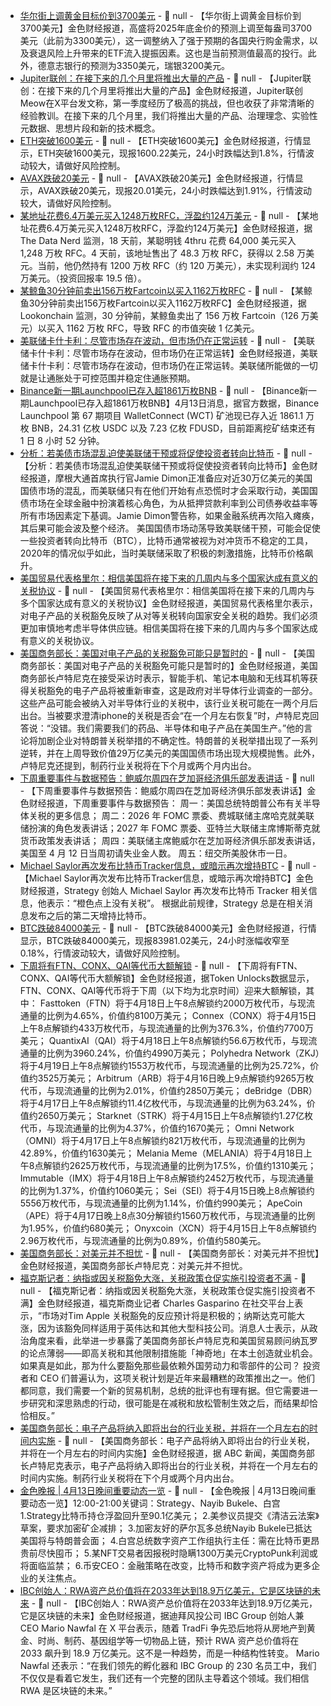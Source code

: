 - [华尔街上调黄金目标价到3700美元]() - 📰 null - 【华尔街上调黄金目标价到3700美元】金色财经报道，高盛将2025年底金价的预测上调至每盎司3700美元（此前为3300美元），这一调整纳入了强于预期的各国央行购金需求，以及衰退风险上升带来的ETF流入提振因素。这也是当前预测值最高的投行。此外，德意志银行的预测为3350美元，瑞银3200美元。
- [Jupiter联创：在接下来的几个月里将推出大量的产品](https://x.com/weremeow/status/1911465084192272564) - 📰 null - 【Jupiter联创：在接下来的几个月里将推出大量的产品】金色财经报道，Jupiter联创Meow在X平台发文称，第一季度经历了极高的挑战，但也收获了非常清晰的经验教训。在接下来的几个月里，我们将推出大量的产品、治理理念、实验性元数据、思想片段和新的技术概念。
- [ETH突破1600美元]() - 📰 null - 【ETH突破1600美元】金色财经报道，行情显示，ETH突破1600美元，现报1600.22美元，24小时跌幅达到1.8%，行情波动较大，请做好风险控制。
- [AVAX跌破20美元]() - 📰 null - 【AVAX跌破20美元】金色财经报道，行情显示，AVAX跌破20美元，现报20.01美元，24小时跌幅达到1.91%，行情波动较大，请做好风险控制。
- [某地址花费6.4万美元买入1248万枚RFC，浮盈约124万美元](https://x.com/OnchainDataNerd/status/1911453347821019390) - 📰 null - 【某地址花费6.4万美元买入1248万枚RFC，浮盈约124万美元】金色财经报道，据 The Data Nerd 监测，18 天前，某聪明钱 4thru 花费 64,000 美元买入 1,248 万枚 RFC。4 天前，该地址售出了 48.3 万枚 RFC，获得以 2.58 万美元。当前，他仍然持有 1200 万枚 RFC（约 120 万美元），未实现利润约 124 万美元。（投资回报率 19.5 倍）。
- [某鲸鱼30分钟前卖出156万枚Fartcoin以买入1162万枚RFC](https://x.com/lookonchain/status/1911449411840016823) - 📰 null - 【某鲸鱼30分钟前卖出156万枚Fartcoin以买入1162万枚RFC】金色财经报道，据 Lookonchain 监测，30 分钟前，某鲸鱼卖出了 156 万枚 Fartcoin（126 万美元）以买入 1162 万枚 RFC，导致 RFC 的市值突破 1 亿美元。
- [美联储卡什卡利：尽管市场存在波动，但市场仍在正常运转]() - 📰 null - 【美联储卡什卡利：尽管市场存在波动，但市场仍在正常运转】金色财经报道，美联储卡什卡利：尽管市场存在波动，但市场仍在正常运转。美联储所能做的一切就是让通胀处于可控范围并稳定住通胀预期。
- [Binance新一期Launchpool已存入超1861万枚BNB]() - 📰 null - 【Binance新一期Launchpool已存入超1861万枚BNB】4月13日消息，据官方数据，Binance Launchpool 第 67 期项目 WalletConnect (WCT) 矿池现已存入近 1861.1 万枚 BNB，24.31 亿枚 USDC 以及 7.23 亿枚 FDUSD，目前距离挖矿结束还有 1 日 8 小时 52 分钟。
- [分析：若美债市场混乱迫使美联储干预或将促使投资者转向比特币](https://www.coindesk.com/markets/2025/04/13/dimon-warns-of-treasury-market-kerfuffle-that-could-force-fed-to-intervene) - 📰 null - 【分析：若美债市场混乱迫使美联储干预或将促使投资者转向比特币】金色财经报道，摩根大通首席执行官Jamie Dimon正准备应对近30万亿美元的美国国债市场的混乱，而美联储只有在他们开始有点恐慌时才会采取行动，美国国债市场在全球金融中扮演着核心角色，为从抵押贷款利率到公司债券收益率等所有市场因素定下基调。Jamie Dimon警告称，如果金融系统再次陷入瘫痪，其后果可能会波及整个经济。 
美国国债市场动荡导致美联储干预，可能会促使一些投资者转向比特币（BTC），比特币通常被视为对冲货币不稳定的工具，2020年的情况似乎如此，当时美联储采取了积极的刺激措施，比特币价格飙升。
- [美国贸易代表格里尔：相信美国将在接下来的几周内与多个国家达成有意义的关税协议](https://flash.jin10.com/detail/20250413224254466800) - 📰 null - 【美国贸易代表格里尔：相信美国将在接下来的几周内与多个国家达成有意义的关税协议】金色财经报道，美国贸易代表格里尔表示，对电子产品的关税豁免反映了从对等关税转向国家安全关税的趋势。我们必须更加审慎地考虑半导体供应链。相信美国将在接下来的几周内与多个国家达成有意义的关税协议。
- [美国商务部长：美国对电子产品的关税豁免可能只是暂时的](https://flash.jin10.com/detail/20250413222733577800) - 📰 null - 【美国商务部长：美国对电子产品的关税豁免可能只是暂时的】金色财经报道，美国商务部长卢特尼克在接受采访时表示，智能手机、笔记本电脑和无线耳机等获得关税豁免的电子产品将被重新审查，这是政府对半导体行业调查的一部分。这些产品可能会被纳入对半导体行业的关税中，该行业关税可能在一两个月后出台。当被要求澄清iphone的关税是否会“在一个月左右恢复”时，卢特尼克回答说：“没错。我们需要我们的药品、半导体和电子产品在美国生产。”他的言论将加剧企业对特朗普关税举措的不确定性。特朗普的关税举措出现了一系列逆转，并在上周导致价值29万亿美元的美国国债市场出现大规模抛售。此外，卢特尼克还提到，制药行业关税将在下个月或两个月内出台。
- [下周重要事件与数据预告：鲍威尔周四在芝加哥经济俱乐部发表讲话](https://flash.jin10.com/detail/20250413211555100800) - 📰 null - 【下周重要事件与数据预告：鲍威尔周四在芝加哥经济俱乐部发表讲话】金色财经报道，下周重要事件与数据预告： 
 周一：美国总统特朗普公布有关半导体关税的更多信息； 
 周二：2026 年 FOMC 票委、费城联储主席哈克就美联储扮演的角色发表讲话；2027 年 FOMC 票委、亚特兰大联储主席博斯蒂克就货币政策发表讲话； 
周四：美联储主席鲍威尔在芝加哥经济俱乐部发表讲话，美国至 4 月 12 日当周初请失业金人数。 
周五：纽交所美股休市一日。
- [Michael Saylor再次发布比特币Tracker信息，或暗示再次增持BTC](https://x.com/saylor/status/1911408383808217104) - 📰 null - 【Michael Saylor再次发布比特币Tracker信息，或暗示再次增持BTC】金色财经报道，Strategy 创始人 Michael Saylor 再次发布比特币 Tracker 相关信息，他表示：“橙色点上没有关税”。 
根据此前规律，Strategy 总是在相关消息发布之后的第二天增持比特币。
- [BTC跌破84000美元]() - 📰 null - 【BTC跌破84000美元】金色财经报道，行情显示，BTC跌破84000美元，现报83981.02美元，24小时涨幅收窄至0.18%，行情波动较大，请做好风险控制。
- [下周将有FTN、CONX、QAI等代币大额解锁]() - 📰 null - 【下周将有FTN、CONX、QAI等代币大额解锁】金色财经报道，据Token Unlocks数据显示，FTN、CONX、QAI等代币将于下周（以下均为北京时间）迎来大额解锁，其中： 
Fasttoken（FTN）将于4月18日上午8点解锁约2000万枚代币，与现流通量的比例为4.65%，价值约8100万美元； 
Connex（CONX）将于4月15日上午8点解锁约433万枚代币，与现流通量的比例为376.3%，价值约7700万美元； 
QuantixAI（QAI）将于4月18日上午8点解锁约56.6万枚代币，与现流通量的比例为3960.24%，价值约4990万美元； 
Polyhedra Network（ZKJ）将于4月19日上午8点解锁约1553万枚代币，与现流通量的比例为25.72%，价值约3525万美元； 
Arbitrum（ARB）将于4月16日晚上9点解锁约9265万枚代币，与现流通量的比例为2.01%，价值约2850万美元； 
deBridge（DBR）将于4月17日上午8点解锁约11.4亿枚代币，与现流通量的比例为63.24%，价值约2650万美元； 
Starknet（STRK）将于4月15日上午8点解锁约1.27亿枚代币，与现流通量的比例为4.37%，价值约1670美元； 
Omni Network（OMNI）将于4月17日上午8点解锁约821万枚代币，与现流通量的比例为42.89%，价值约1630美元； 
Melania Meme（MELANIA）将于4月18日上午8点解锁约2625万枚代币，与现流通量的比例为17.5%，价值约1310美元； 
Immutable（IMX）将于4月18日上午8点解锁约2452万枚代币，与现流通量的比例为1.37%，价值约1060美元； 
Sei（SEI）将于4月15日晚上8点解锁约5556万枚代币，与现流通量的比例为1.14%，价值约990美元； 
ApeCoin（APE）将于4月17日晚上8点30分解锁约1560万枚代币，与现流通量的比例为1.95%，价值约680美元； 
Onyxcoin（XCN）将于4月15日上午8点解锁约2.96万枚代币，与现流通量的比例为0.89%，价值约580美元。
- [美国商务部长：对美元并不担忧](https://flash.jin10.com/detail/20250413212136116800) - 📰 null - 【美国商务部长：对美元并不担忧】金色财经报道，美国商务部长卢特尼克：对美元并不担忧。
- [福克斯记者：纳指或因关税豁免大涨，关税政策仓促实施引投资者不满](https://x.com/CGasparino/status/1911401459482010088) - 📰 null - 【福克斯记者：纳指或因关税豁免大涨，关税政策仓促实施引投资者不满】金色财经报道，福克斯商业记者 Charles Gasparino 在社交平台上表示，“市场对Tim Apple 关税豁免的反应预计将是积极的；纳斯达克可能大涨，因为该豁免同样适用于英伟达和其他大型科技公司。消息人士表示，从政治角度来看，此举进一步暴露了美国商务部长卢特尼克和美国贸易顾问纳瓦罗的论点薄弱——即高关税和其他限制措施能「神奇地」在本土创造就业机会。如果真是如此，那为什么要豁免那些最依赖外国劳动力和零部件的公司？ 
投资者和 CEO 们普遍认为，这项关税计划是近年来最糟糕的政策推出之一。他们都同意，我们需要一个新的贸易机制，总统的批评也有理有据。但它需要进一步研究和深思熟虑的行动，很可能是在减税和放松管制生效之后，而结果却恰恰相反。”
- [美国商务部长：电子产品将纳入即将出台的行业关税，并将在一个月左右的时间内实施](https://flash.jin10.com/detail/20250413211136779800) - 📰 null - 【美国商务部长：电子产品将纳入即将出台的行业关税，并将在一个月左右的时间内实施】金色财经报道，据 ABC 新闻，美国商务部长卢特尼克表示，电子产品将纳入即将出台的行业关税，并将在一个月左右的时间内实施。制药行业关税将在下个月或两个月内出台。
- [金色晚报 | 4月13日晚间重要动态一览]() - 📰 null - 【金色晚报 | 4月13日晚间重要动态一览】12:00-21:00关键词：Strategy、Nayib Bukele、白宫 
1.Strategy比特币持仓浮盈回升至90.1亿美元； 
2.美参议员提交《清洁云法案》草案，要求加密矿企减排； 
3.加密友好的萨尔瓦多总统Nayib Bukele已抵达美国将与特朗普会面； 
4.白宫总统数字资产工作组执行主任：需在比特币更昂贵前尽快囤币； 
5.某NFT交易者因报税时隐瞒1300万美元CryptoPunk利润或将面临监禁； 
6.币安CEO：金融策略在改变，比特币和数字资产将成为更多企业的关注焦点。
- [IBC创始人：RWA资产总价值将在2033年达到18.9万亿美元，它是区块链的未来](https://x.com/MarioNawfal/status/1911315919386952175) - 📰 null - 【IBC创始人：RWA资产总价值将在2033年达到18.9万亿美元，它是区块链的未来】金色财经报道，据迪拜风投公司 IBC Group 创始人兼 CEO Mario Nawfal 在 X 平台表示，随着 TradFi 争先恐后地将从房地产到黄金、时尚、制药、基因组学等一切物品上链，预计 RWA 资产总价值将在 2033 飙升到 18.9 万亿美元。这不是一种趋势，而是一种结构性转变。 
Mario Nawfal 还表示：“在我们领先的孵化器和 IBC Group 的 230 名员工中，我们不仅仅是看着它发生，我们还有一个完整的团队主导着这个领域。我们相信 RWA 是区块链的未来。”
